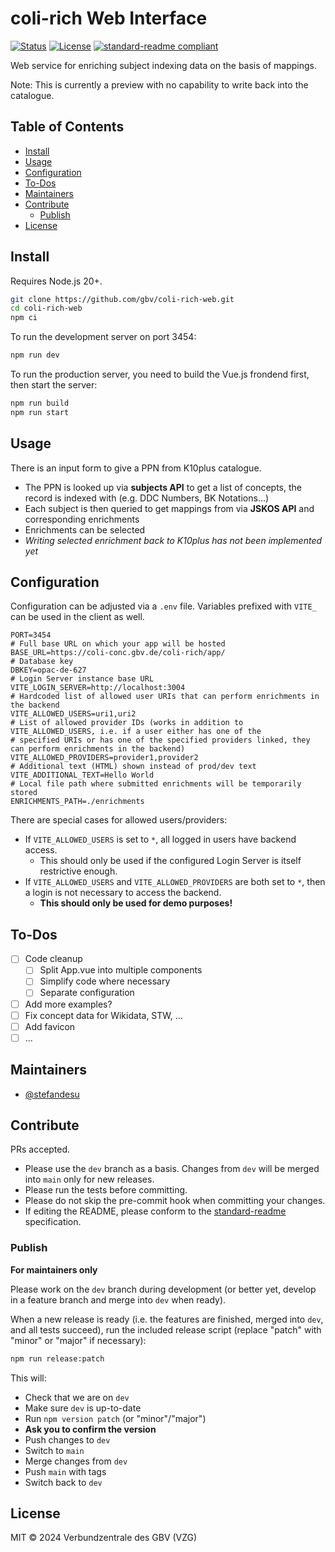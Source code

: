 # coli-rich Web Interface

[![Status](https://coli-conc-status.fly.dev/api/badge/25/status)](https://coli-conc-status.fly.dev/status/all)
[![License](https://img.shields.io/github/license/gbv/coli-rich-web.svg)](https://github.com/gbv/coli-rich-web/blob/main/LICENSE)
[![standard-readme compliant](https://img.shields.io/badge/readme%20style-standard-brightgreen.svg)](https://github.com/RichardLitt/standard-readme)

Web service for enriching subject indexing data on the basis of mappings.

Note: This is currently a preview with no capability to write back into the catalogue.

## Table of Contents
- [Install](#install)
- [Usage](#usage)
- [Configuration](#configuration)
- [To-Dos](#to-dos)
- [Maintainers](#maintainers)
- [Contribute](#contribute)
  - [Publish](#publish)
- [License](#license)

## Install
Requires Node.js 20+.

```bash
git clone https://github.com/gbv/coli-rich-web.git
cd coli-rich-web
npm ci
```

To run the development server on port 3454:

```bash
npm run dev
```

To run the production server, you need to build the Vue.js frondend first, then start the server:

```bash
npm run build
npm run start
```

## Usage

There is an input form to give a PPN from K10plus catalogue.

- The PPN is looked up via **subjects API** to get a list of concepts, the record is indexed with (e.g. DDC Numbers, BK Notations...)
- Each subject is then queried to get mappings from via **JSKOS API** and corresponding enrichments
- Enrichments can be selected
- *Writing selected enrichment back to K10plus has not been implemented yet*

## Configuration

Configuration can be adjusted via a `.env` file. Variables prefixed with `VITE_` can be used in the client as well.

```env
PORT=3454
# Full base URL on which your app will be hosted
BASE_URL=https://coli-conc.gbv.de/coli-rich/app/
# Database key
DBKEY=opac-de-627
# Login Server instance base URL
VITE_LOGIN_SERVER=http://localhost:3004
# Hardcoded list of allowed user URIs that can perform enrichments in the backend
VITE_ALLOWED_USERS=uri1,uri2
# List of allowed provider IDs (works in addition to VITE_ALLOWED_USERS, i.e. if a user either has one of the 
# specified URIs or has one of the specified providers linked, they can perform enrichments in the backend)
VITE_ALLOWED_PROVIDERS=provider1,provider2
# Additional text (HTML) shown instead of prod/dev text
VITE_ADDITIONAL_TEXT=Hello World
# Local file path where submitted enrichments will be temporarily stored
ENRICHMENTS_PATH=./enrichments
```

There are special cases for allowed users/providers:

- If `VITE_ALLOWED_USERS` is set to `*`, all logged in users have backend access.
  - This should only be used if the configured Login Server is itself restrictive enough.
- If `VITE_ALLOWED_USERS` and `VITE_ALLOWED_PROVIDERS` are both set to `*`, then a login is not necessary to access the backend.
  - **This should only be used for demo purposes!**

## To-Dos
- [ ] Code cleanup
  - [ ] Split App.vue into multiple components
  - [ ] Simplify code where necessary
  - [ ] Separate configuration
- [ ] Add more examples?
- [ ] Fix concept data for Wikidata, STW, ...
- [ ] Add favicon
- [ ] ...

## Maintainers
- [@stefandesu](https://github.com/stefandesu)

## Contribute
PRs accepted.

- Please use the `dev` branch as a basis. Changes from `dev` will be merged into `main` only for new releases.
- Please run the tests before committing.
- Please do not skip the pre-commit hook when committing your changes.
- If editing the README, please conform to the [standard-readme](https://github.com/RichardLitt/standard-readme) specification.

### Publish
**For maintainers only**

Please work on the `dev` branch during development (or better yet, develop in a feature branch and merge into `dev` when ready).

When a new release is ready (i.e. the features are finished, merged into `dev`, and all tests succeed), run the included release script (replace "patch" with "minor" or "major" if necessary):

```bash
npm run release:patch
```

This will:
- Check that we are on `dev`
- Make sure `dev` is up-to-date
- Run `npm version patch` (or "minor"/"major")
- **Ask you to confirm the version**
- Push changes to `dev`
- Switch to `main`
- Merge changes from `dev`
- Push `main` with tags
- Switch back to `dev`

## License
MIT © 2024 Verbundzentrale des GBV (VZG)

